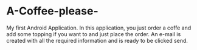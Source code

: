 # A-Coffee-please-
My first Android Application.
In this application, you just order a coffe and add some topping if you want to and just place the order. An e-mail is created with all the required information and is ready to be clicked send.